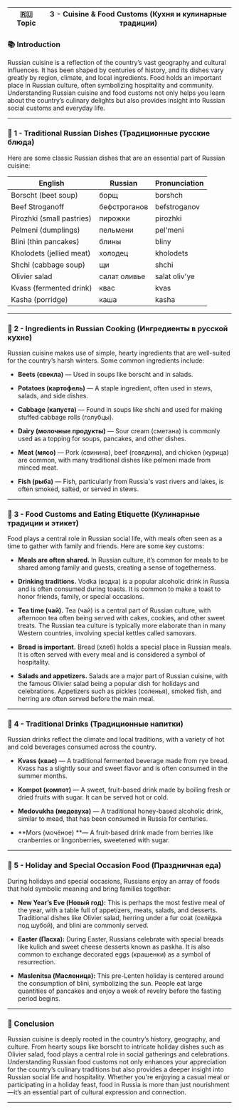 
|🇷🇺 Topic|3 - Cuisine & Food Customs (Кухня и кулинарные традиции)|
|---|---|

### 📚 Introduction

Russian cuisine is a reflection of the country’s vast geography and cultural influences. It has been shaped by centuries of history, and its dishes vary greatly by region, climate, and local ingredients. Food holds an important place in Russian culture, often symbolizing hospitality and community. Understanding Russian cuisine and food customs not only helps you learn about the country’s culinary delights but also provides insight into Russian social customs and everyday life.

---

### 🔑 1 - Traditional Russian Dishes (Традиционные русские блюда)

Here are some classic Russian dishes that are an essential part of Russian cuisine:

|English|Russian|Pronunciation|
|---|---|---|
|Borscht (beet soup)|борщ|borshch|
|Beef Stroganoff|бефстроганов|befstroganov|
|Pirozhki (small pastries)|пирожки|pirozhki|
|Pelmeni (dumplings)|пельмени|pel'meni|
|Blini (thin pancakes)|блины|bliny|
|Kholodets (jellied meat)|холодец|kholodets|
|Shchi (cabbage soup)|щи|shchi|
|Olivier salad|салат оливье|salat oliv'ye|
|Kvass (fermented drink)|квас|kvas|
|Kasha (porridge)|каша|kasha|

---

### 🧪 2 - Ingredients in Russian Cooking (Ингредиенты в русской кухне)

Russian cuisine makes use of simple, hearty ingredients that are well-suited for the country’s harsh winters. Some common ingredients include:

- **Beets (свекла)** — Used in soups like borscht and in salads.
    
- **Potatoes (картофель)** — A staple ingredient, often used in stews, salads, and side dishes.
    
- **Cabbage (капуста)** — Found in soups like shchi and used for making stuffed cabbage rolls (голубцы).
    
- **Dairy (молочные продукты)** — Sour cream (сметана) is commonly used as a topping for soups, pancakes, and other dishes.
    
- **Meat (мясо)** — Pork (свинина), beef (говядина), and chicken (курица) are common, with many traditional dishes like pelmeni made from minced meat.
    
- **Fish (рыба)** — Fish, particularly from Russia's vast rivers and lakes, is often smoked, salted, or served in stews.
    

---

### 🧠 3 - Food Customs and Eating Etiquette (Кулинарные традиции и этикет)

Food plays a central role in Russian social life, with meals often seen as a time to gather with family and friends. Here are some key customs:

- **Meals are often shared.** In Russian culture, it’s common for meals to be shared among family and guests, creating a sense of togetherness.
    
- **Drinking traditions.** Vodka (водка) is a popular alcoholic drink in Russia and is often consumed during toasts. It is common to make a toast to honor friends, family, or special occasions.
    
- **Tea time (чай).** Tea (чай) is a central part of Russian culture, with afternoon tea often being served with cakes, cookies, and other sweet treats. The Russian tea culture is typically more elaborate than in many Western countries, involving special kettles called samovars.
    
- **Bread is important.** Bread (хлеб) holds a special place in Russian meals. It is often served with every meal and is considered a symbol of hospitality.
    
- **Salads and appetizers.** Salads are a major part of Russian cuisine, with the famous Olivier salad being a popular dish for holidays and celebrations. Appetizers such as pickles (соленья), smoked fish, and herring are often served before the main meal.
    

---

### 🔗 4 - Traditional Drinks (Традиционные напитки)

Russian drinks reflect the climate and local traditions, with a variety of hot and cold beverages consumed across the country.

- **Kvass (квас)** — A traditional fermented beverage made from rye bread. Kvass has a slightly sour and sweet flavor and is often consumed in the summer months.
    
- **Kompot (компот)** — A sweet, fruit-based drink made by boiling fresh or dried fruits with sugar. It can be served hot or cold.
    
- **Medovukha (медовуха)** — A traditional honey-based alcoholic drink, similar to mead, that has been consumed in Russia for centuries.
    
- **Mors (мочёное) **— A fruit-based drink made from berries like cranberries or lingonberries, sweetened with sugar.
    

---

### 🧪 5 - Holiday and Special Occasion Food (Праздничная еда)

During holidays and special occasions, Russians enjoy an array of foods that hold symbolic meaning and bring families together:

- **New Year’s Eve (Новый год):** This is perhaps the most festive meal of the year, with a table full of appetizers, meats, salads, and desserts. Traditional dishes like Olivier salad, herring under a fur coat (селёдка под шубой), and blini are commonly served.
    
- **Easter (Пасха):** During Easter, Russians celebrate with special breads like kulich and sweet cheese desserts known as paskha. It is also common to exchange decorated eggs (крашенки) as a symbol of resurrection.
    
- **Maslenitsa (Масленица):** This pre-Lenten holiday is centered around the consumption of blini, symbolizing the sun. People eat large quantities of pancakes and enjoy a week of revelry before the fasting period begins.
    

---

### 🎯 Conclusion

Russian cuisine is deeply rooted in the country’s history, geography, and culture. From hearty soups like borscht to intricate holiday dishes such as Olivier salad, food plays a central role in social gatherings and celebrations. Understanding Russian food customs not only enhances your appreciation for the country’s culinary traditions but also provides a deeper insight into Russian social life and hospitality. Whether you're enjoying a casual meal or participating in a holiday feast, food in Russia is more than just nourishment—it’s an essential part of cultural expression and connection.

---

